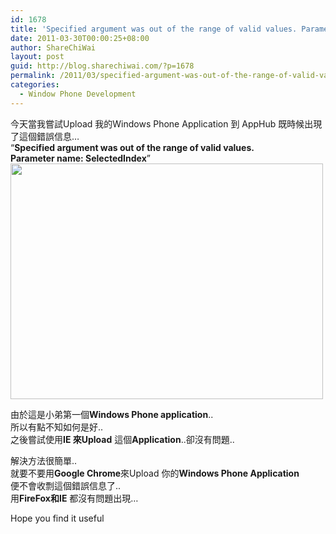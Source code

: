 ```yaml
---
id: 1678
title: 'Specified argument was out of the range of valid values. Parameter name: SelectedIndex &#8211;  Windows Phone Marketplace Upload Issue'
date: 2011-03-30T00:00:25+08:00
author: ShareChiWai
layout: post
guid: http://blog.sharechiwai.com/?p=1678
permalink: /2011/03/specified-argument-was-out-of-the-range-of-valid-values-parameter-name-selectedindex-windows-phone-marketplace-upload-issue/
categories:
  - Window Phone Development
---
```

今天當我嘗試Upload 我的Windows Phone Application 到 AppHub 既時候出現了這個錯誤信息&#8230;  
&#8220;**Specified argument was out of the range of valid values.  
Parameter name: SelectedIndex**&#8221;  
[<img class="alignnone" title="Specified argument was out of the range of valid values. Parameter name: SelectedIndex" src="https://i2.wp.com/farm6.static.flickr.com/5142/5661777916_a52f0d8f31.jpg?resize=500%2C377" alt="" width="500" height="377" data-recalc-dims="1" />](https://i2.wp.com/farm6.static.flickr.com/5142/5661777916_a52f0d8f31.jpg)

由於這是小弟第一個**Windows Phone application**..  
所以有點不知如何是好..  
之後嘗試使用**IE 來Upload** 這個**Application**..卻沒有問題..

解決方法很簡單..  
就要不要用**Google Chrome**來Upload 你的**Windows Phone Application**  
便不會收剽這個錯誤信息了..  
用**FireFox和IE** 都沒有問題出現&#8230;

Hope you find it useful
